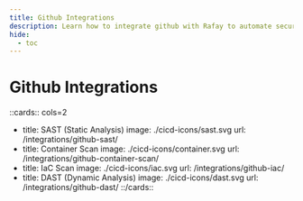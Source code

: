 ```yaml
---
title: Github Integrations
description: Learn how to integrate github with Rafay to automate security testing and deployment of your applications.
hide:
  - toc
---
```


<style>
.nt-card .nt-card-image{
  color: #005BFF;
}

.nt-card-title {
    text-align: -webkit-center;
}
</style>

# Github Integrations

::cards:: cols=2


- title: SAST (Static Analysis)
  image: ./cicd-icons/sast.svg
  url: /integrations/github-sast/
- title: Container Scan
  image: ./cicd-icons/container.svg
  url: /integrations/github-container-scan/
- title: IaC Scan
  image: ./cicd-icons/iac.svg
  url: /integrations/github-iac/
- title: DAST (Dynamic Analysis)
  image: ./cicd-icons/dast.svg
  url: /integrations/github-dast/
::/cards::
